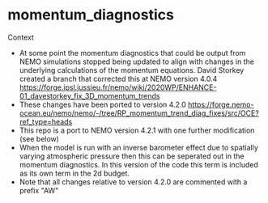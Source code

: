 # momentum_diagnostics

Context
* At some point the momentum diagnostics that could be output from NEMO simulations stopped being updated to align with changes in the underlying calculations of the momentum equations. David Storkey created a branch that corrected this at NEMO version 4.0.4 https://forge.ipsl.jussieu.fr/nemo/wiki/2020WP/ENHANCE-01_davestorkey_fix_3D_momentum_trends
* These changes have been ported to version 4.2.0 https://forge.nemo-ocean.eu/nemo/nemo/-/tree/RP_momentum_trend_diag_fixes/src/OCE?ref_type=heads
* This repo is a port to NEMO version 4.2.1 with one further modification (see below)
* When the model is run with an inverse barometer effect due to spatially varying atmospheric pressure then this can be seperated out in the momentum diagnostics. In this version of the code this term is included as its own term in the 2d budget.
* Note that all changes relative to version 4.2.0 are commented with a prefix "AW"
